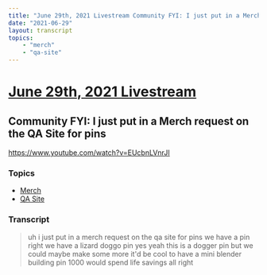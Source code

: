 ```yaml
---
title: "June 29th, 2021 Livestream Community FYI: I just put in a Merch request on the QA Site for pins"
date: "2021-06-29"
layout: transcript
topics:
    - "merch"
    - "qa-site"
---
```

# [June 29th, 2021 Livestream](../2021-06-29.md)
## Community FYI: I just put in a Merch request on the QA Site for pins
https://www.youtube.com/watch?v=EUcbnLVnrJI

### Topics
* [Merch](../topics/merch.md)
* [QA Site](../topics/qa-site.md)

### Transcript

> uh i just put in a merch request on the qa site for pins we have a pin right we have a lizard doggo pin yes yeah this is a dogger pin but we could maybe make some more it'd be cool to have a mini blender building pin 1000 would spend life savings all right
